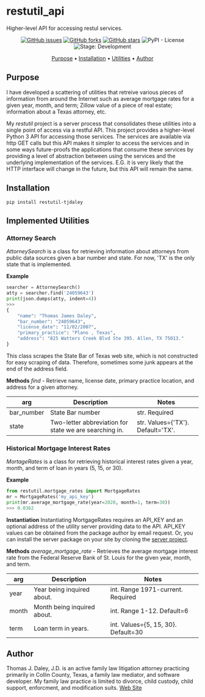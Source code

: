 # restutil_api
Higher-level API for accessing restul services.

<p align="center">
    <a href="https://github.com/tjdaley/restutil_api/issues"><img alt="GitHub issues" src="https://img.shields.io/github/issues/tjdaley/restutil_api"></a>
    <a href="https://github.com/tjdaley/restutil_api/network"><img alt="GitHub forks" src="https://img.shields.io/github/forks/tjdaley/restutil_api"></a>
    <a href="https://github.com/tjdaley/restutil_api/stargazers"><img alt="GitHub stars" src="https://img.shields.io/github/stars/tjdaley/restutil_api"><a>
    <img alt="PyPI - License" src="https://img.shields.io/pypi/l/restutil-tjdaley">
    <img alt="Stage: Development" src="https://img.shields.io/badge/stage-Development-orange">
</p>
<p align="center">
    <a href="#purpose">Purpose</a> &bull;
    <a href="#installation">Installation</a> &bull;
    <a href="#implemented-utilities">Utilities</a> &bull;
    <a href="#author">Author</a>
</p>

## Purpose
I have developed a scattering of utilities that retreive various pieces of
information from around the Internet such as average mortgage rates for a
given year, month, and term; Zillow value of a piece of real estate; information
about a Texas attorney, etc.

My *restutil* project is a server process that consolidates these utilities
into a single point of access via a restful API. This project provides a
higher-level Python 3 API for accessing those services. The services are
available via http GET calls but this API makes it simpler to access the
services and in some ways future-proofs the applications that consume these
services by providing a level of abstraction between using the services and
the underlying implementation of the services. E.G. it is very likely that the
HTTP interface will change in the future, but this API will remain the same.

## Installation
```
pip install restutil-tjdaley
```

## Implemented Utilities

### Attorney Search
*AttorneySearch* is a class for retrieving information about attorneys from
public data sources given a bar number and state. For now, 'TX' is the only
state that is implemented.

**Example**
```python
searcher = AttorneySearch()
atty = searcher.find('24059643')
print(json.dumps(atty, indent=4))
>>>
{
    "name": "Thomas James Daley",
    "bar_number": "24059643",
    "license_date": "11/02/2007",
    "primary_practice": "Plano , Texas",
    "address": "825 Watters Creek Blvd Ste 395. Allen, TX 75013."
}
```

This class scrapes the State Bar of Texas web site, which is not constructed for
easy scraping of data. Therefore, sometimes some junk appears at the end of the
address field.

**Methods**
*find* - Retrieve name, license date, primary practice location, and address for
a given attorney.

| arg | Description | Notes |
|-----|-------------|-------|
| bar_number | State Bar number | str. Required |
| state | Two-letter abbreviation for state we are searching in. | str. Values={'TX'}. Default='TX'. |

### Historical Mortgage Interest Rates
*MortageRates* is a class for retrieving historical interest rates given a
year, month, and term of loan in years (5, 15, or 30).

**Example**
```python
from restutil.mortgage_rates import MortgageRates
mr = MortgageRates('my_api_key')
print(mr.average_mortgage_rate(year=2020, month=1, term=30))
>>> 0.0362
```

**Instantiation**
Instantiating MortgageRates requires an API_KEY and an optional address of
the utility server providing data to the API. API_KEY values can be obtained
from the package author by email request. Or, you can install the server
package on your site by cloning the [server project](https://github.com/tjdaley/restutil).

**Methods**
*average_mortgage_rate* - Retrieves the average mortgage interest rate from
the Federal Reserve Bank of St. Louis for the given year, month, and term.

| arg | Description | Notes |
|-----|-------------|-------|
| year | Year being inquired about. | int. Range 1971-current. Required |
| month | Month being inquired about. | int. Range 1-12. Default=6 |
| term | Loan term in years. | int. Values={5, 15, 30}. Default=30 |

## Author

Thomas J. Daley, J.D. is an active family law litigation attorney practicing primarily in Collin County, Texas, a family law mediator, and software developer. My family law practice is limited to divorce, child custody, child support, enforcment, and modification suits. [Web Site](https://koonsfuller.com/attorneys/tom-daley/)
